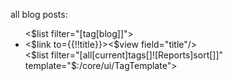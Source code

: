 all blog posts:

<ul>
<$list filter="[tag[blog]]">
<li>
<$link to={{!!title}}><$view field="title"/></$link><br>
<$list filter="[all[current]tags[]![Reports]sort[]]" template="$:/core/ui/TagTemplate"></$list>
</li>
</$list>
</ul>